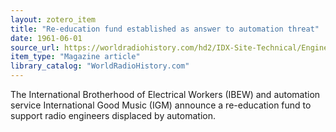 ```yaml
---
layout: zotero_item
title: "Re-education fund established as answer to automation threat"
date: 1961-06-01
source_url: https://worldradiohistory.com/hd2/IDX-Site-Technical/Engineering-General/Archive-IBEW-IDX/IDX/IBEW-1961-06-OCR-Page-0004.pdf
item_type: "Magazine article"
library_catalog: "WorldRadioHistory.com"
---
```


<span class="Z3988" title="url_ver=Z39.88-2004&amp;ctx_ver=Z39.88-2004&amp;rfr_id=info%3Asid%2Fzotero.org%3A2&amp;rft_val_fmt=info%3Aofi%2Ffmt%3Akev%3Amtx%3Adc&amp;rft.type=magazineArticle&amp;rft.title=Re-education%20fund%20established%20as%20answer%20to%20automation%20threat&amp;rft.source=IBEW%20Technician%20Engineer&amp;rft.description=The%20International%20Brotherhood%20of%20Electrical%20Workers%20(IBEW)%20and%20automation%20service%20International%20Good%20Music%20(IGM)%20announce%20a%20re-education%20fund%20to%20support%20radio%20engineers%20displaced%20by%20automation.&amp;rft.identifier=https%3A%2F%2Fworldradiohistory.com%2Fhd2%2FIDX-Site-Technical%2FEngineering-General%2FArchive-IBEW-IDX%2FIDX%2FIBEW-1961-06-OCR-Page-0004.pdf&amp;rft.date=1961-06&amp;rft.pages=4">
The International Brotherhood of Electrical Workers (IBEW) and automation service International Good Music (IGM) announce a re-education fund to support radio engineers displaced by automation.
</span>
